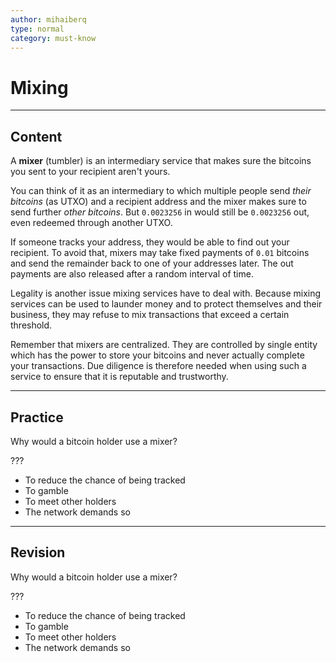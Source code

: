 ```yaml
---
author: mihaiberq
type: normal
category: must-know
---
```


# Mixing


---

## Content

A **mixer** (tumbler) is an intermediary service that makes sure the bitcoins you sent to your recipient aren't yours.

You can think of it as an intermediary to which multiple people send *their bitcoins* (as UTXO) and a recipient address and the mixer makes sure to send further *other bitcoins*. But `0.0023256` in would still be `0.0023256` out, even redeemed through another UTXO.

If someone tracks your address, they would be able to find out your recipient. To avoid that, mixers may take fixed payments of `0.01` bitcoins and send the remainder back to one of your addresses later. The out payments are also released after a random interval of time.

Legality is another issue mixing services have to deal with. Because mixing services can be used to launder money and to protect themselves and their business, they may refuse to mix transactions that exceed a certain threshold.

Remember that mixers are centralized. They are controlled by single entity which has the power to store your bitcoins and never actually complete your transactions. Due diligence is therefore needed when using such a service to ensure that it is reputable and trustworthy.


---

## Practice

Why would a bitcoin holder use a mixer?

???

* To reduce the chance of being tracked
* To gamble
* To meet other holders
* The network demands so


---

## Revision

Why would a bitcoin holder use a mixer?

???

* To reduce the chance of being tracked
* To gamble
* To meet other holders
* The network demands so
 
